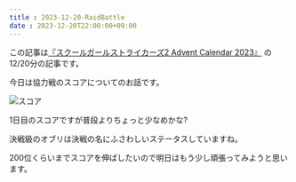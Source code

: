 ```yaml
---
title : 2023-12-20-RaidBattle
date : 2023-12-20T22:00:00+09:00
---
```


この記事は[『スクールガールストライカーズ2 Advent Calendar 2023』](https://adventar.org/calendars/8657) の12/20分の記事です。

今日は協力戦のスコアについてのお話です。


![スコア](post/2023-12-20/20231220.PNG)


1日目のスコアですが普段よりちょっと少なめかな?


決戦級のオブリは決戦の名にふさわしいステータスしていますね。


200位くらいまでスコアを伸ばしたいので明日はもう少し頑張ってみようと思います。